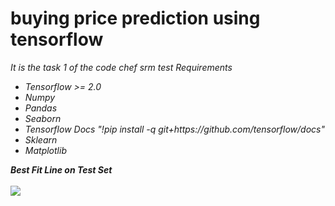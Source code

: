 # buying  price prediction using tensorflow
<i>It is the task 1 of the code chef srm test<i>
<i>Requirements</i>
<ul>
  <li>Tensorflow >= 2.0</li>
  <li>Numpy</li>
  <li>Pandas</li>
  <li>Seaborn</li>
  <li>Tensorflow Docs "!pip install -q git+https://github.com/tensorflow/docs"</li>
  <li>Sklearn</li>
  <li>Matplotlib</li>
</ul>
  <div>
    <b><i>Best Fit Line on Test Set</i></b>
  </div>
  <br>
<img src="https://github.com/saicooldude/codechefsrm_RA1811027010070/blob/master/bestfitline.png?raw=true">
